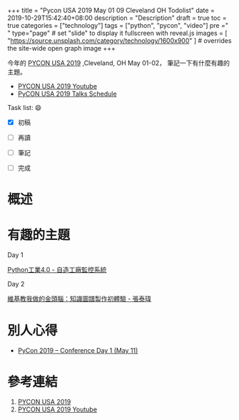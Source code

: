 +++
title = "Pycon USA 2019 May 01 09 Cleveland OH Todolist"
date = 2019-10-29T15:42:40+08:00
description = "Description"
draft = true
toc = true
categories = ["technology"]
tags = ["python", "pycon", "video"]
pre ="<i class='fa fa-file'></i> "
type="page" # set "slide" to display it fullscreen with reveal.js
images = [
  "https://source.unsplash.com/category/technology/1600x900"
] # overrides the site-wide open graph image
+++

今年的 [PYCON USA 2019][] ,Cleveland, OH May 01-02， 
筆記一下有什麼有趣的主題。

* [PYCON USA 2019 Youtube][]
* [PyCON USA 2019 Talks Schedule](https://us.pycon.org/2019/schedule/talks/)

<!--more-->

Task list: :smile:

- [x] 初稿
- [ ] 再讀
- [ ] 筆記
- [ ] 完成



# 概述



# 有趣的主題

Day 1

[Python工業4.0 - 自造工廠監控系統](https://tw.pycon.org/2019/zh-hant/events/talk/597089709126058185/)

Day 2

[維基教我做的金頭腦：知識圖譜製作初體驗 - 張泰瑋](https://tw.pycon.org/2019/zh-hant/events/talk/593232781107003552/)

# 別人心得

* [PyCon 2019 – Conference Day 1 (May 11)](https://www.blog.pythonlibrary.org/2019/05/12/pycon-2019-conference-day-1-may-11/)


# 參考連結

1. [PYCON USA 2019][]
1. [PYCON USA 2019 Youtube][]





[PYCON USA 2019]: https://us.pycon.org/2019/ "PYCON USA 2019 Official Site"
[PYCON USA 2019 Youtube]: https://www.youtube.com/channel/UCxs2IIVXaEHHA4BtTiWZ2mQ "PYCON USA 2019 Official Youtube Channel"

